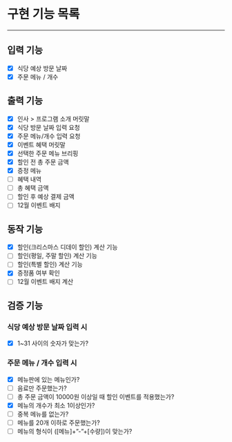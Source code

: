 # 구현 기능 목록

- - - 

## 입력 기능

- [x] 식당 예상 방문 날짜
- [x] 주문 메뉴 / 개수

## 출력 기능

- [x] 인사 > 프로그램 소개 머릿말
- [x] 식당 방문 날짜 입력 요청
- [x] 주문 메뉴/개수 입력 요청
- [x] 이벤트 혜택 머릿말
- [x] 선택한 주문 메뉴 브리핑
- [x] 할인 전 총 주문 금액
- [x] 증정 메뉴
- [ ] 혜택 내역
- [ ] 총 혜택 금액
- [ ] 할인 후 예상 결제 금액
- [ ] 12월 이벤트 배지

## 동작 기능

- [x] 할인(크리스마스 디데이 할인) 계산 기능
- [ ] 할인(평일, 주말 할인) 계산 기능
- [ ] 할인(특별 할인) 계산 기능
- [x] 증정품 여부 확인
- [ ] 12월 이벤트 배지 계산

## 검증 기능

### 식당 예상 방문 날짜 입력 시

- [x] 1~31 사이의 숫자가 맞는가?

### 주문 메뉴 / 개수 입력 시

- [x] 메뉴판에 있는 메뉴인가?
- [ ] 음료만 주문했는가?
- [ ] 총 주문 금액이 10000원 이상일 때 할인 이벤트를 적용했는가?
- [X] 메뉴의 개수가 최소 1이상인가?
- [ ] 중복 메뉴를 없는가?
- [ ] 메뉴를 20개 이하로 주문했는가?
- [ ] 메뉴의 형식이 ([메뉴]+”-”+[수량])이 맞는가?